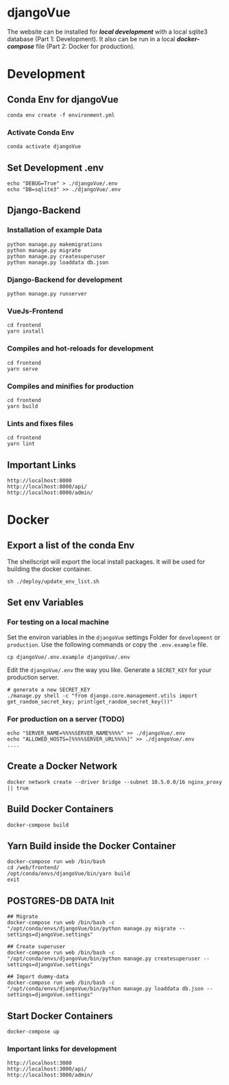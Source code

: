 # djangoVue

The website can be installed for ***local development*** with a local sqlite3 database (Part 1: Development). It also can be run in a local ***docker-compose*** file (Part 2: Docker for production).  

# Development
## Conda Env for djangoVue
```
conda env create -f environment.yml
```

### Activate Conda Env
```
conda activate djangoVue
```

## Set Development .env
```
echo "DEBUG=True" > ./djangoVue/.env
echo "DB=sqlite3" >> ./djangoVue/.env
```

## Django-Backend
### Installation of example Data
```
python manage.py makemigrations
python manage.py migrate
python manage.py createsuperuser
python manage.py loaddata db.json
```
### Django-Backend for development
```
python manage.py runserver

```

### VueJs-Frontend
```
cd frontend
yarn install
```

### Compiles and hot-reloads for development
```
cd frontend
yarn serve
```

### Compiles and minifies for production
```
cd frontend
yarn build
```

### Lints and fixes files
```
cd frontend
yarn lint
```

## Important Links
```
http://localhost:8000
http://localhost:8000/api/
http://localhost:8000/admin/
```


# Docker
## Export a list of the conda Env
The shellscript will export the local install packages. It will be used for building the docker container.
```
sh ./deploy/update_env_list.sh
```

## Set env Variables
### For testing on a local machine
Set the environ variables in the `djangoVue` settings Folder for `development` or `production`. Use the following commands or copy the `.env.example` file.

```
cp djangoVue/.env.example djangoVue/.env
```

Edit the `djangoVue/.env` the way you like. Generate a `SECRET_KEY` for your production server.
```
# generate a new SECRET_KEY
./manage.py shell -c "from django.core.management.utils import get_random_secret_key; print(get_random_secret_key())"
```

### For production on a server (TODO)
```
echo "SERVER_NAME=%%%%SERVER_NAME%%%%" >> ./djangoVue/.env
echo "ALLOWED_HOSTS=[%%%%SERVER_URL%%%%]" >> ./djangoVue/.env
....
```

## Create a Docker Network
```
docker network create --driver bridge --subnet 10.5.0.0/16 nginx_proxy || true
```

## Build Docker Containers
```
docker-compose build
```

## Yarn Build inside the Docker Container
```
docker-compose run web /bin/bash
cd /web/frontend/
/opt/conda/envs/djangoVue/bin/yarn build
exit
```

## POSTGRES-DB DATA Init
```
## Migrate
docker-compose run web /bin/bash -c "/opt/conda/envs/djangoVue/bin/python manage.py migrate --settings=djangoVue.settings"

## Create superuser
docker-compose run web /bin/bash -c "/opt/conda/envs/djangoVue/bin/python manage.py createsuperuser --settings=djangoVue.settings"

## Import dummy-data 
docker-compose run web /bin/bash -c "/opt/conda/envs/djangoVue/bin/python manage.py loaddata db.json --settings=djangoVue.settings"
```

## Start Docker Containers
```
docker-compose up
```

### Important links for development
```
http://localhost:3000
http://localhost:3000/api/
http://localhost:3000/admin/
```
